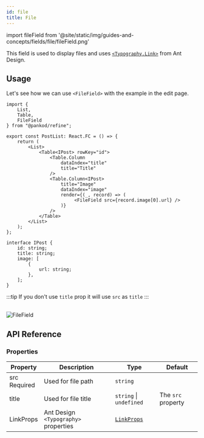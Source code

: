 ```yaml
---
id: file
title: File
---
```


import fileField from '@site/static/img/guides-and-concepts/fields/file/fileField.png'

This field is used to display files and uses [`<Typography.Link>`](https://ant.design/components/typography) from Ant Design.

## Usage

Let's see how we can use `<FileField>` with the example in the edit page. 

```tsx twoslash {3, 18}
import { 
    List,
    Table,
    FileField 
} from "@pankod/refine";

export const PostList: React.FC = () => {
    return (
        <List>
            <Table<IPost> rowKey="id">
                <Table.Column
                    dataIndex="title"
                    title="Title"
                />
                <Table.Column<IPost>
                    title="Image"
                    dataIndex="image"
                    render={(_, record) => (
                         <FileField src={record.image[0].url} />
                    )}
                />
            </Table>
        </List>
    );
};

interface IPost {
    id: string;
    title: string;
    image: [
        {
            url: string;
        },
    ];
}
```

:::tip
If you don't use `title` prop it will use `src` as `title`
:::

<!-- <br/>
<div>
    <img src={fileField} alt="File Field Usage"/>
</div> -->

<br/>
<div class="img-container">
    <div class="window">
        <div class="control red"></div>
        <div class="control orange"></div>
        <div class="control green"></div>
    </div>
    <img src={fileField} alt="FileField" />
</div>


## API Reference

### Properties

| Property                                       | Description                     | Type                                                         | Default    |
| ---------------------------------------------- | ------------------------------- | ------------------------------------------------------------ | ---------- |
| src   <div className="required">Required</div> | Used for file path             | `string`                                                     |            |
| title                                          | Used for file title            | `string` \| `undefined`                                      | The `src` property |
| LinkProps                                      | Ant Design `<Typography>` properties | [`LinkProps`](https://ant.design/components/typography/#API) |            |
